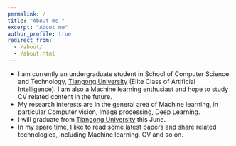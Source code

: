 ```yaml
---
permalink: /
title: "About me "
excerpt: "About me"
author_profile: true
redirect_from: 
  - /about/
  - /about.html
---
```


* I am currently an undergraduate student in School of Computer Science and Technology, [Tiangong University](<http://www.tjpu.edu.cn/>) (Elite Class of Artificial Intelligence).  I am also a Machine learning enthusiast and hope to study CV related content in the future.
* My research interests are in the general area of Machine learning, in particular Computer vision, Image processing, Deep Learning.
* I will graduate from [Tiangong University](<http://www.tjpu.edu.cn/>) this June.
* In my spare time, I like to read some latest papers and share related technologies, including Machine learning, CV and so on.
